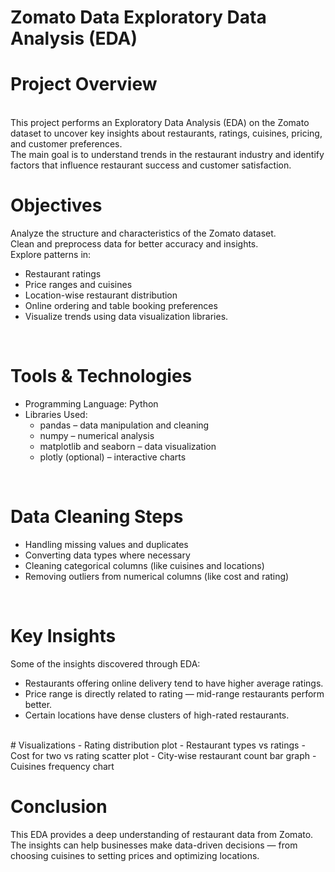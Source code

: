 # **Zomato Data Exploratory Data Analysis (EDA)**
# Project Overview


<br>
This project performs an Exploratory Data Analysis (EDA) on the Zomato dataset to uncover key insights about restaurants, ratings, cuisines, pricing, and customer preferences.
<br>
The main goal is to understand trends in the restaurant industry and identify factors that influence restaurant success and customer satisfaction.
<br> 

# Objectives
Analyze the structure and characteristics of the Zomato dataset.
<br>
Clean and preprocess data for better accuracy and insights.
<br>
Explore patterns in:
<br>
- Restaurant ratings
- Price ranges and cuisines
- Location-wise restaurant distribution
- Online ordering and table booking preferences
- Visualize trends using data visualization libraries.

<br>

# Tools & Technologies
- Programming Language: Python
- Libraries Used:
    - pandas – data manipulation and cleaning
    - numpy – numerical analysis
    - matplotlib and seaborn – data visualization
    - plotly (optional) – interactive charts

<br>

# Data Cleaning Steps
- Handling missing values and duplicates
- Converting data types where necessary
- Cleaning categorical columns (like cuisines and locations)
- Removing outliers from numerical columns (like cost and rating)
<br>


# Key Insights
Some of the insights discovered through EDA:

- Restaurants offering online delivery tend to have higher average ratings.
- Price range is directly related to rating — mid-range restaurants perform better.
- Certain locations have dense clusters of high-rated restaurants.
<br>
# Visualizations
- Rating distribution plot
- Restaurant types vs ratings
- Cost for two vs rating scatter plot
- City-wise restaurant count bar graph
- Cuisines frequency chart
<br>


# Conclusion

This EDA provides a deep understanding of restaurant data from Zomato.
The insights can help businesses make data-driven decisions — from choosing cuisines to setting prices and optimizing locations.
